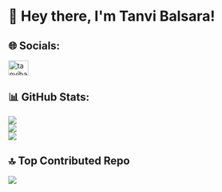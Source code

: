 # 👋 Hey there, I'm Tanvi Balsara!


## 🌐 Socials:
<a href="https://www.linkedin.com/in/tanvi-balsara-6480aa265/" target="blank"><img align="center" src="https://raw.githubusercontent.com/rahuldkjain/github-profile-readme-generator/master/src/images/icons/Social/linked-in-alt.svg" alt="tanvibalsara" height="30" width="40" /></a>


## 📊 GitHub Stats:
![](https://github-readme-stats.vercel.app/api?username=tanvibalsara18&theme=dark&hide_border=false&include_all_commits=false&count_private=false)<br/>
![](https://github-readme-streak-stats.herokuapp.com/?user=tanvibalsara18&theme=dark&hide_border=false)<br/>
![](https://github-readme-stats.vercel.app/api/top-langs/?username=tanvibalsara18&theme=dark&hide_border=false&include_all_commits=false&count_private=false&layout=compact)


## 🔝 Top Contributed Repo
![](https://github-contributor-stats.vercel.app/api?username=tanvibalsara18&limit=5&theme=dark&combine_all_yearly_contributions=true)
